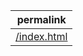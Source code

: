 | permalink                                     |
| --------------------------------------------- |
| [/index.html](https://thhuang.dev/index.html) |
